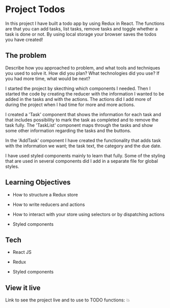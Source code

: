 # Project Todos

In this project I have built a todo app by using Redux in React. 
The functions are that you can add tasks, list tasks, remove tasks and toggle whether a task is done or not. By using local storage your browser saves the todos you have created!

## The problem

Describe how you approached to problem, and what tools and techniques you used to solve it. How did you plan? What technologies did you use? If you had more time, what would be next?

I started the project by skecthing which components I needed. Then I started the code by creating the reducer with the information I wanted to be added in the tasks and with the actions. The actions did I add more of during the project when I had time for more and more actions.

I created a 'Task' component that shows the information for each task and that includes possibility to mark the task as completed and to remove the task fully. The 'TaskList' component maps through the tasks and show some other information regarding the tasks and the buttons.

In the 'AddTask' component I have created the functionality that adds task with the information we want; the task text, the category and the due date. 

I have used styled components mainly to learn that fully. Some of the styling that are used in several components did I add in a separate file for global styles. 

## Learning Objectives

- How to structure a Redux store

- How to write reducers and actions

- How to interact with your store using selectors or by dispatching actions

- Styled components

## Tech

- React JS

- Redux 

- Styled components

## View it live

Link to see the project live and to use to TODO functions: 💥

